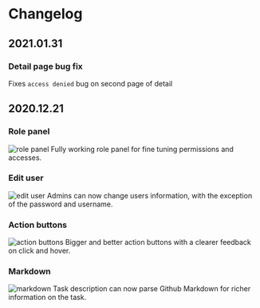 # Changelog
## 2021.01.31
### Detail page bug fix
Fixes `access denied` bug on second page of detail

## 2020.12.21
### Role panel
![role panel](https://i.imgur.com/QhCpTWm.png)
Fully working role panel for fine tuning permissions and accesses.

### Edit user
![edit user](https://i.imgur.com/Qzffgs3.png)
Admins can now change users information, with the exception of the password and username.

### Action buttons
![action buttons](https://i.imgur.com/lrB9m5k.png)
Bigger and better action buttons with a clearer feedback on click and hover.

### Markdown
![markdown](https://i.imgur.com/0KlAXEV.png)
Task description can now parse Github Markdown for richer information on the task.